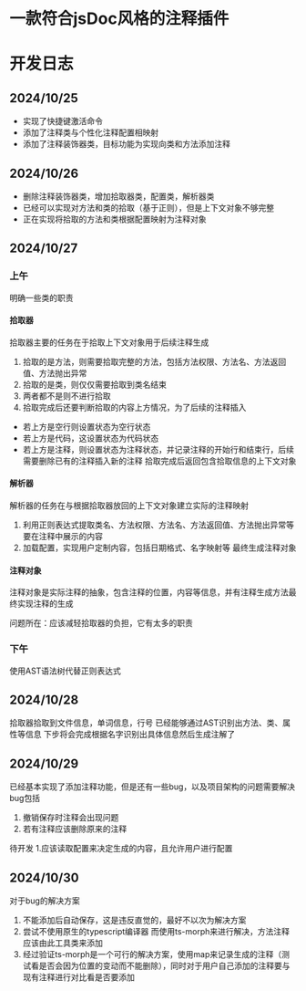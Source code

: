 # 一款符合jsDoc风格的注释插件
# 开发日志
## 2024/10/25
- 实现了快捷键激活命令
- 添加了注释类与个性化注释配置相映射
- 添加了注释装饰器类，目标功能为实现向类和方法添加注释

## 2024/10/26

- 删除注释装饰器类，增加拾取器类，配置类，解析器类
- 已经可以实现对方法和类的拾取（基于正则），但是上下文对象不够完整
- 正在实现将拾取的方法和类根据配置映射为注释对象

## 2024/10/27

### 上午

明确一些类的职责

#### 拾取器
拾取器主要的任务在于拾取上下文对象用于后续注释生成
1. 拾取的是方法，则需要拾取完整的方法，包括方法权限、方法名、方法返回值、方法抛出异常
2. 拾取的是类，则仅仅需要拾取到类名结束
3. 两者都不是则不进行拾取
4. 拾取完成后还要判断拾取的内容上方情况，为了后续的注释插入
  - 若上方是空行则设置状态为空行状态
  - 若上方是代码，这设置状态为代码状态
  - 若上方是注释，则设置状态为注释状态，并记录注释的开始行和结束行，后续需要删除已有的注释插入新的注释
拾取完成后返回包含拾取信息的上下文对象

#### 解析器
解析器的任务在与根据拾取器放回的上下文对象建立实际的注释映射
1. 利用正则表达式提取类名、方法权限、方法名、方法返回值、方法抛出异常等要在注释中展示的内容
2. 加载配置，实现用户定制内容，包括日期格式、名字映射等
最终生成注释对象

#### 注释对象
注释对象是实际注释的抽象，包含注释的位置，内容等信息，并有注释生成方法最终实现注释的生成

问题所在：应该减轻拾取器的负担，它有太多的职责

### 下午

使用AST语法树代替正则表达式

## 2024/10/28
拾取器拾取到文件信息，单词信息，行号
已经能够通过AST识别出方法、类、属性等信息
下步将会完成根据名字识别出具体信息然后生成注解了

## 2024/10/29
已经基本实现了添加注释功能，但是还有一些bug，以及项目架构的问题需要解决
bug包括
1. 撤销保存时注释会出现问题
2. 若有注释应该删除原来的注释

待开发
1.应该读取配置来决定生成的内容，且允许用户进行配置

## 2024/10/30
对于bug的解决方案
1. 不能添加后自动保存，这是违反直觉的，最好不以次为解决方案
2. 尝试不使用原生的typescript编译器 而使用ts-morph来进行解决，方法注释应该由此工具类来添加
3. 经过验证ts-morph是一个可行的解决方案，使用map来记录生成的注释（测试看是否会因为位置的变动而不能删除），同时对于用户自己添加的注释要与现有注释进行对比看是否要添加
